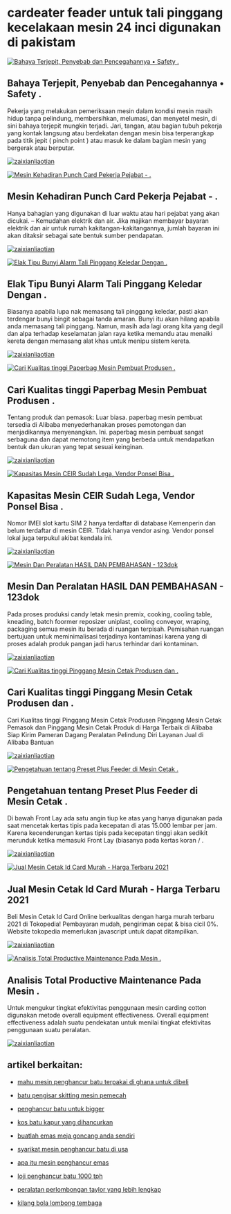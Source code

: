 # cardeater feader untuk tali pinggang kecelakaan mesin 24 inci digunakan di pakistam
<a href="https://mnn.zoosnet.net/LR/Chatpre.aspx?id=MNN94995150&p=https://topgrinding.com/" target="_blank">![Bahaya Terjepit, Penyebab dan Pencegahannya • Safety .](https://github.com/technlg/images/blob/main/44.jpg)</a>
## Bahaya Terjepit, Penyebab dan Pencegahannya • Safety .
Pekerja yang melakukan pemeriksaan mesin dalam kondisi mesin masih hidup tanpa pelindung, membersihkan, melumasi, dan menyetel mesin, di sini bahaya terjepit mungkin terjadi. Jari, tangan, atau bagian tubuh pekerja yang kontak langsung atau berdekatan dengan mesin bisa terperangkap pada titik jepit ( pinch point ) atau masuk ke dalam bagian mesin yang bergerak atau berputar.
<a href="https://mnn.zoosnet.net/LR/Chatpre.aspx?id=MNN94995150&p=https://topgrinding.com/" target="_blank"><img src="https://github.com/technlg/images/raw/main/chat11.jpg" alt="zaixianliaotian"/></a><a href="//whatsapp.shibangsoft.com/WhatsApp.php" ><img src="https://github.com/technlg/images/raw/main/chat11.png" alt=""></a>
<a href="https://mnn.zoosnet.net/LR/Chatpre.aspx?id=MNN94995150&p=https://topgrinding.com/" target="_blank">![Mesin Kehadiran Punch Card Pekerja Pejabat - .](https://github.com/technlg/images/blob/main/52.jpg)</a>
## Mesin Kehadiran Punch Card Pekerja Pejabat - .
Hanya bahagian yang digunakan di luar waktu atau hari pejabat yang akan dicukai. – Kemudahan elektrik dan air. Jika majikan membayar bayaran elektrik dan air untuk rumah kakitangan-kakitangannya, jumlah bayaran ini akan ditaksir sebagai sate bentuk sumber pendapatan.
<a href="https://mnn.zoosnet.net/LR/Chatpre.aspx?id=MNN94995150&p=https://topgrinding.com/" target="_blank"><img src="https://github.com/technlg/images/raw/main/chat11.jpg" alt="zaixianliaotian"/></a><a href="//whatsapp.shibangsoft.com/WhatsApp.php" ><img src="https://github.com/technlg/images/raw/main/chat11.png" alt=""></a>
<a href="https://mnn.zoosnet.net/LR/Chatpre.aspx?id=MNN94995150&p=https://topgrinding.com/" target="_blank">![Elak Tipu Bunyi Alarm Tali Pinggang Keledar Dengan .](https://github.com/technlg/images/blob/main/22.jpg)</a>
## Elak Tipu Bunyi Alarm Tali Pinggang Keledar Dengan .
Biasanya apabila lupa nak memasang tali pinggang keledar, pasti akan terdengar bunyi bingit sebagai tanda amaran. Bunyi itu akan hilang apabila anda memasang tali pinggang. Namun, masih ada lagi orang kita yang degil dan alpa terhadap keselamatan jalan raya ketika memandu atau menaiki kereta dengan memasang alat khas untuk menipu sistem kereta.
<a href="https://mnn.zoosnet.net/LR/Chatpre.aspx?id=MNN94995150&p=https://topgrinding.com/" target="_blank"><img src="https://github.com/technlg/images/raw/main/chat11.jpg" alt="zaixianliaotian"/></a><a href="//whatsapp.shibangsoft.com/WhatsApp.php" ><img src="https://github.com/technlg/images/raw/main/chat11.png" alt=""></a>
<a href="https://mnn.zoosnet.net/LR/Chatpre.aspx?id=MNN94995150&p=https://topgrinding.com/" target="_blank">![Cari Kualitas tinggi Paperbag Mesin Pembuat Produsen .](https://github.com/technlg/images/blob/main/10.jpg)</a>
## Cari Kualitas tinggi Paperbag Mesin Pembuat Produsen .
Tentang produk dan pemasok: Luar biasa. paperbag mesin pembuat tersedia di Alibaba menyederhanakan proses pemotongan dan menjadikannya menyenangkan. Ini. paperbag mesin pembuat sangat serbaguna dan dapat memotong item yang berbeda untuk mendapatkan bentuk dan ukuran yang tepat sesuai keinginan.
<a href="https://mnn.zoosnet.net/LR/Chatpre.aspx?id=MNN94995150&p=https://topgrinding.com/" target="_blank"><img src="https://github.com/technlg/images/raw/main/chat11.jpg" alt="zaixianliaotian"/></a><a href="//whatsapp.shibangsoft.com/WhatsApp.php" ><img src="https://github.com/technlg/images/raw/main/chat11.png" alt=""></a>
<a href="https://mnn.zoosnet.net/LR/Chatpre.aspx?id=MNN94995150&p=https://topgrinding.com/" target="_blank">![Kapasitas Mesin CEIR Sudah Lega, Vendor Ponsel Bisa .](https://github.com/technlg/images/blob/main/7.jpg)</a>
## Kapasitas Mesin CEIR Sudah Lega, Vendor Ponsel Bisa .
Nomor IMEI slot kartu SIM 2 hanya terdaftar di database Kemenperin dan belum terdaftar di mesin CEIR. Tidak hanya vendor asing. Vendor ponsel lokal juga terpukul akibat kendala ini.
<a href="https://mnn.zoosnet.net/LR/Chatpre.aspx?id=MNN94995150&p=https://topgrinding.com/" target="_blank"><img src="https://github.com/technlg/images/raw/main/chat11.jpg" alt="zaixianliaotian"/></a><a href="//whatsapp.shibangsoft.com/WhatsApp.php" ><img src="https://github.com/technlg/images/raw/main/chat11.png" alt=""></a>
<a href="https://mnn.zoosnet.net/LR/Chatpre.aspx?id=MNN94995150&p=https://topgrinding.com/" target="_blank">![Mesin Dan Peralatan HASIL DAN PEMBAHASAN - 123dok](https://github.com/technlg/images/blob/main/17.jpg)</a>
## Mesin Dan Peralatan HASIL DAN PEMBAHASAN - 123dok
Pada proses produksi candy letak mesin premix, cooking, cooling table, kneading, batch foormer reposizer uniplast, cooling conveyor, wraping, packaging semua mesin itu berada di ruangan terpisah. Pemisahan ruangan bertujuan untuk meminimalisasi terjadinya kontaminasi karena yang di proses adalah produk pangan jadi harus terhindar dari kontaminan.
<a href="https://mnn.zoosnet.net/LR/Chatpre.aspx?id=MNN94995150&p=https://topgrinding.com/" target="_blank"><img src="https://github.com/technlg/images/raw/main/chat11.jpg" alt="zaixianliaotian"/></a><a href="//whatsapp.shibangsoft.com/WhatsApp.php" ><img src="https://github.com/technlg/images/raw/main/chat11.png" alt=""></a>
<a href="https://mnn.zoosnet.net/LR/Chatpre.aspx?id=MNN94995150&p=https://topgrinding.com/" target="_blank">![Cari Kualitas tinggi Pinggang Mesin Cetak Produsen dan .](https://github.com/technlg/images/blob/main/12.jpg)</a>
## Cari Kualitas tinggi Pinggang Mesin Cetak Produsen dan .
Cari Kualitas tinggi Pinggang Mesin Cetak Produsen Pinggang Mesin Cetak Pemasok dan Pinggang Mesin Cetak Produk di Harga Terbaik di Alibaba Siap Kirim Pameran Dagang Peralatan Pelindung Diri Layanan Jual di Alibaba Bantuan
<a href="https://mnn.zoosnet.net/LR/Chatpre.aspx?id=MNN94995150&p=https://topgrinding.com/" target="_blank"><img src="https://github.com/technlg/images/raw/main/chat11.jpg" alt="zaixianliaotian"/></a><a href="//whatsapp.shibangsoft.com/WhatsApp.php" ><img src="https://github.com/technlg/images/raw/main/chat11.png" alt=""></a>
<a href="https://mnn.zoosnet.net/LR/Chatpre.aspx?id=MNN94995150&p=https://topgrinding.com/" target="_blank">![Pengetahuan tentang Preset Plus Feeder di Mesin Cetak .](https://github.com/technlg/images/blob/main/29.jpg)</a>
## Pengetahuan tentang Preset Plus Feeder di Mesin Cetak .
Di bawah Front Lay ada satu angin tiup ke atas yang hanya digunakan pada saat mencetak kertas tipis pada kecepatan di atas 15.000 lembar per jam. Karena kecenderungan kertas tipis pada kecepatan tinggi akan sedikit merunduk ketika memasuki Front Lay (biasanya pada kertas koran / .
<a href="https://mnn.zoosnet.net/LR/Chatpre.aspx?id=MNN94995150&p=https://topgrinding.com/" target="_blank"><img src="https://github.com/technlg/images/raw/main/chat11.jpg" alt="zaixianliaotian"/></a><a href="//whatsapp.shibangsoft.com/WhatsApp.php" ><img src="https://github.com/technlg/images/raw/main/chat11.png" alt=""></a>
<a href="https://mnn.zoosnet.net/LR/Chatpre.aspx?id=MNN94995150&p=https://topgrinding.com/" target="_blank">![Jual Mesin Cetak Id Card Murah - Harga Terbaru 2021](https://github.com/technlg/images/blob/main/28.jpg)</a>
## Jual Mesin Cetak Id Card Murah - Harga Terbaru 2021
Beli Mesin Cetak Id Card Online berkualitas dengan harga murah terbaru 2021 di Tokopedia! Pembayaran mudah, pengiriman cepat & bisa cicil 0%. Website tokopedia memerlukan javascript untuk dapat ditampilkan.
<a href="https://mnn.zoosnet.net/LR/Chatpre.aspx?id=MNN94995150&p=https://topgrinding.com/" target="_blank"><img src="https://github.com/technlg/images/raw/main/chat11.jpg" alt="zaixianliaotian"/></a><a href="//whatsapp.shibangsoft.com/WhatsApp.php" ><img src="https://github.com/technlg/images/raw/main/chat11.png" alt=""></a>
<a href="https://mnn.zoosnet.net/LR/Chatpre.aspx?id=MNN94995150&p=https://topgrinding.com/" target="_blank">![Analisis Total Productive Maintenance Pada Mesin .](https://github.com/technlg/images/blob/main/13.jpg)</a>
## Analisis Total Productive Maintenance Pada Mesin .
Untuk mengukur tingkat efektivitas penggunaan mesin carding cotton digunakan metode overall equipment effectiveness. Overall equipment effectiveness adalah suatu pendekatan untuk menilai tingkat efektivitas penggunaan suatu peralatan.
<a href="https://mnn.zoosnet.net/LR/Chatpre.aspx?id=MNN94995150&p=https://topgrinding.com/" target="_blank"><img src="https://github.com/technlg/images/raw/main/chat11.jpg" alt="zaixianliaotian"/></a><a href="//whatsapp.shibangsoft.com/WhatsApp.php" ><img src="https://github.com/technlg/images/raw/main/chat11.png" alt=""></a>
## artikel berkaitan:
* [mahu mesin penghancur batu terpakai di ghana untuk dibeli](mahu%20mesin%20penghancur%20batu%20terpakai%20di%20ghana%20untuk%20dibeli.md)
* [batu pengisar skitting mesin pemecah](batu%20pengisar%20skitting%20mesin%20pemecah.md)
* [penghancur batu untuk bigger](penghancur%20batu%20untuk%20bigger.md)
* [kos batu kapur yang dihancurkan](kos%20batu%20kapur%20yang%20dihancurkan.md)
* [buatlah emas meja goncang anda sendiri](buatlah%20emas%20meja%20goncang%20anda%20sendiri.md)
* [syarikat mesin penghancur batu di usa](syarikat%20mesin%20penghancur%20batu%20di%20usa.md)
* [apa itu mesin penghancur emas](apa%20itu%20mesin%20penghancur%20emas.md)
* [loji penghancur batu 1000 tph](loji%20penghancur%20batu%201000%20tph.md)
* [peralatan perlombongan taylor yang lebih lengkap](peralatan%20perlombongan%20taylor%20yang%20lebih%20lengkap.md)
* [kilang bola lombong tembaga](kilang%20bola%20lombong%20tembaga.md)

